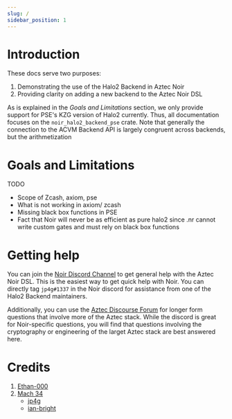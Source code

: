 ```yaml
---
slug: /
sidebar_position: 1
---
```


# Introduction

These docs serve two purposes:
1. Demonstrating the use of the Halo2 Backend in Aztec Noir
2. Providing clarity on adding a new backend to the Aztec Noir DSL

As is explained in the *Goals and Limitations* section, we only provide support for PSE's KZG version of Halo2 currently. Thus, all documentation focuses on the `noir_halo2_backend_pse` crate. Note that generally the connection to the ACVM Backend API is largely congruent across backends, but the arithmetization 

# Goals and Limitations
TODO
 * Scope of Zcash, axiom, pse
 * What is not working in axiom/ zcash
 * Missing black box functions in PSE
 * Fact that Noir will never be as efficient as pure halo2 since .nr cannot write custom gates and must rely on black box functions

# Getting help

You can join the [Noir Discord Channel](https://discord.gg/VgdzaDyffT) to get general help with the Aztec Noir DSL. This is the easiest way to get quick help with Noir. You can directly tag `jp4g#1337` in the Noir discord for assistance from one of the Halo2 Backend maintainers.


Additionally, you can use the [Aztec Discourse Forum](https://discourse.aztec.network) for longer form questions that involve more of the Aztec stack. While the discord is great for Noir-specific questions, you will find that questions involving the cryptography or engineering of the larget Aztec stack are best answered here.

# Credits

<ol>
  <li><a href="https://github.com/ethan-000">Ethan-000</a></li>
  <li><a href="https://mach34.space">Mach 34</a>
    <ul>
      <li><a href="https://github.com/jp4g">jp4g</a></li>
      <li><a href="https://github.com/ian-bright">ian-bright</a></li>
    </ul>
  </li>
</ol>

